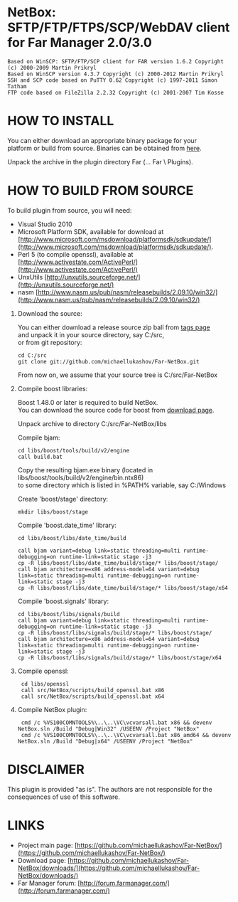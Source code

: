 NetBox: SFTP/FTP/FTPS/SCP/WebDAV client for Far Manager 2.0/3.0
==============

    Based on WinSCP: SFTP/FTP/SCP client for FAR version 1.6.2 Copyright (c) 2000-2009 Martin Prikryl  
    Based on WinSCP version 4.3.7 Copyright (c) 2000-2012 Martin Prikryl  
    SSH and SCP code based on PuTTY 0.62 Copyright (c) 1997-2011 Simon Tatham  
    FTP code based on FileZilla 2.2.32 Copyright (c) 2001-2007 Tim Kosse  

HOW TO INSTALL
==============

You can either download an appropriate binary package for your  
platform or build from source. Binaries can be obtained from [here](https://github.com/michaellukashov/Far-NetBox/downloads/). 

Unpack the archive in the plugin directory Far (... Far \ Plugins).

HOW TO BUILD FROM SOURCE
========================

To build plugin from source, you will need:

  * Visual Studio 2010  
  * Microsoft Platform SDK, available for download at [http://www.microsoft.com/msdownload/platformsdk/sdkupdate/](http://www.microsoft.com/msdownload/platformsdk/sdkupdate/).  
  * Perl 5 (to compile openssl), available at [http://www.activestate.com/ActivePerl/](http://www.activestate.com/ActivePerl/)  
  * UnxUtils [http://unxutils.sourceforge.net/](http://unxutils.sourceforge.net/)  
  * nasm [http://www.nasm.us/pub/nasm/releasebuilds/2.09.10/win32/](http://www.nasm.us/pub/nasm/releasebuilds/2.09.10/win32/)  

1.  Download the source:

    You can either download a release source zip ball from [tags page](https://github.com/michaellukashov/Far-NetBox/tags)  
    and unpack it in your source directory, say C:/src,  
    or from git repository:

        cd C:/src
        git clone git://github.com/michaellukashov/Far-NetBox.git

    From now on, we assume that your source tree is C:/src/Far-NetBox

2.  Compile boost libraries:
    
    Boost 1.48.0 or later is required to build NetBox.  
    You can download the source code for boost from [download page](http://sourceforge.net/projects/boost/files/boost/1.48.0/).

    Unpack archive to directory C:/src/Far-NetBox/libs

    Compile bjam:

        cd libs/boost/tools/build/v2/engine
        call build.bat

    Copy the resulting bjam.exe binary (located in libs/boost/tools/build/v2/engine/bin.ntx86)  
    to some directory which is listed in %PATH% variable, say C:/Windows

    Create 'boost/stage' directory:

        mkdir libs/boost/stage

    Compile 'boost.date_time' library:

        cd libs/boost/libs/date_time/build

        call bjam variant=debug link=static threading=multi runtime-debugging=on runtime-link=static stage -j3  
        cp -R libs/boost/libs/date_time/build/stage/* libs/boost/stage/
        call bjam architecture=x86 address-model=64 variant=debug link=static threading=multi runtime-debugging=on runtime-link=static stage -j3  
        cp -R libs/boost/libs/date_time/build/stage/* libs/boost/stage/x64

    Compile 'boost.signals' library:

        cd libs/boost/libs/signals/build  
        call bjam variant=debug link=static threading=multi runtime-debugging=on runtime-link=static stage -j3  
        cp -R libs/boost/libs/signals/build/stage/* libs/boost/stage/  
        call bjam architecture=x86 address-model=64 variant=debug link=static threading=multi runtime-debugging=on runtime-link=static stage -j3  
        cp -R libs/boost/libs/signals/build/stage/* libs/boost/stage/x64

3. Compile openssl:

        cd libs/openssl  
        call src/NetBox/scripts/build_openssl.bat x86  
        call src/NetBox/scripts/build_openssl.bat x64  

4. Compile NetBox plugin:

        cmd /c %VS100COMNTOOLS%\..\..\VC\vcvarsall.bat x86 && devenv NetBox.sln /Build "Debug|Win32" /USEENV /Project "NetBox"
        cmd /c %VS100COMNTOOLS%\..\..\VC\vcvarsall.bat x86_amd64 && devenv NetBox.sln /Build "Debug|x64" /USEENV /Project "NetBox"

DISCLAIMER
========================

This plugin is provided "as is". The authors are not responsible for the consequences of use of this software.

LINKS
========================

* Project main page: [https://github.com/michaellukashov/Far-NetBox/](https://github.com/michaellukashov/Far-NetBox/)
* Download page: [https://github.com/michaellukashov/Far-NetBox/downloads/](https://github.com/michaellukashov/Far-NetBox/downloads/)
* Far Manager forum: [http://forum.farmanager.com/](http://forum.farmanager.com/)
